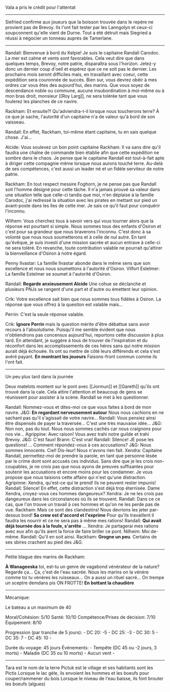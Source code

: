 Vala a pris le crédit pour l'attentat

---

Siefried confirme aux joueurs que la boisson trouvée dans le repère ne provient pas de Brevoy. Ils l'ont fait tester par les Lanngolyn et ceux-ci soupconnent qu'elle vient de Durne. Tout a été détruit mais Siegried a réussi à négocier un tonneau auprès de Tamerlane.

---

Randall: Bienvenue à bord du Kelpie! Je suis le capitaine Randall Carodoc. La mer est calme et vents sont favorables. Cela veut dire que dans quelques temps, Brevoy, notre patrie, disparaîtra sous l'horizon. Jetez-y donc un dernier coup d'oeil et espérez que ce ne soit pas le dernier. Les prochains mois seront difficiles mais, en travaillant avec coeur, cette expédition sera couronnée de succès. Bien sur, vous devrez obéir à mes ordres car vous êtes des aujourd'hui, des marins. Que vous soyez de descendance noble ou commune, aucune insubordination à moi-même ou à mon bras droit, monsieur [[Roy Larg]], ne sera tolérée tant que vous foulerez les planches de ce navire.

Rackham: Et ensuite?! Qu'adviendra-t-il lorsque nous toucherons terre? À ce que je sache, l'autorité d'un capitaine n'a de valeur qu'à bord de son vaisseau.

Randall: En effet, Rackham, toi-même étant capitaine, tu en sais quelque chose. J'ai...

Alcide: Vous soulevez un bon point capitaine Rackham. Il va sans dire qu'il faudra une chaîne de commande bien établie afin que cette expédition ne sombre dans le chaos. Je pense que le capitaine Randall est tout-à-fait apte à diriger cette compagnie même lorsque nous aurons touché terre. Au-delà de ses compétences, c'est aussi un leader né et un fidèle serviteur de notre patrie.

Rackham: En tout respect messire Foghorn, je ne pense pas que Randall soit l'homme désigné pour cette tâche. Il n'a jamais prouvé sa valeur dans une situation telle que celle-ci tandis que moi, n'en déplaise à la famille Carodoc, j'ai redressé la situation avec les pirates en mettant sur pied un avant-poste dans les îles de cette mer. Je sais ce qu'il faut pour conquérir l'inconnu.  

Wilhem: Vous cherchez tous à savoir vers qui vous tourner alors que la réponse est pourtant si simple. Nous sommes tous des enfants d'Osiron et c'est pour sa grandeur que nous braverons l'inconnu. C'est donc à sa volonté que nous nous soumetterons et à celle de nul autre. En tant qu'évêque, je suis investi d'une mission sacrée et aucun entrave à celle-ci ne sera toléré. En revanche, toute contribution valable ne pourrait qu'attirer la bienveillance d'Osiron à notre égard.

Penny Ilvastar: La famille Ilvastar abonde dans le même sens que son excellence et nous nous soumettons à l'autorité d'Osiron.
Vilfort Estelmer: La famille Estelmer se soumet à l'autorité d'Osiron.

Randall: **Regarde anxieusement Alcide** Une cohue se déclanche et plusieurs PNJs se rangent d'une part et d'autre ou émettent leur opinion.

Crik: Votre excellence sait bien que nous sommes tous fidèles à Osiron. La réponse que vous offrez à la quesiton est valable mais...

Perrin: C'est la seule réponse valable.

Crik: **Ignore Perrin** mais  la question mérite d'être débattue sans avoir recours à l'absolutisme. Puisqu'il me semble évident que nous n'obtiendrons pas concensus aujourd'hui, reportons cette discussion à plus tard. En attendant, je suggère à tous de trouver de l'inspiration et du réconfort dans les accomplissements de ces héros sans qui notre mission aurait déjà échouée. Ils ont su mettre de côté leurs différends et cela s'est avéré payant. **En montrant les joueurs** Faisons-front commun comme ils l'ont fait.

---

Un peu plus tard dans la journée

Deux matelots montent sur le pont avec [[Jormun]] et [[Gareth]] qu'ils ont trouvé dans la cale. Cela attire l'attention et beaucoup de gens se réunissent pour assister à la scène. Randall se met à les questionner.

Randall: Nommez-vous et dites-moi ce que vous faites à bord de mon navire.
J&G: **En regardant nerveusement autour** Nous nous cachions en ne sachant pas qu'il s'agissait de votre navire...
Randall: Vous pensiez ainsi être dispensés de payer la traversée... C'est une très mauvaise idée...
J&G: Non non, pas du tout. Nous nous sommes cachés car nous craignons pour nos vie...
Agrippine: Avec raison! Vous avez trahi notre guilde et trahi Brevoy.
J&G: C'est faux!
Brann: C'est vrai!
Randall: Silence! JE pose les questions! ... Comment répondez-vous à ces accusations?
J&G: Nous sommes innocents. Ciel! Dis-leur! Nous n'avons rien fait.
Xendra: Capitaine Randall, permettez-moi de prendre la parole, en tant que personne lésée par le crime dont sont accusés ces individus. Sans dire que je les crois non-coupables, je ne crois pas que nous ayons de preuves suffisantes pour soutenir les accusations et encore moins pour les condamner. Je vous propose que nous taisions cette affaire qui n'est qu'une distraction.
Agripinne: Xendra, qu'est-ce qui te prend! Ils ne peuvent rester impunis!
Randall: Silence! En effet, cette distraction s'est déjà trop éternisée. Dame Xendra, croyez-vous ces hommes dangeureux?
Xendra: Je ne les crois pas dangeureux dans les circonstances où ils se trouvent.
Randall: Dans ce ce cas, que l'on trouve un travail à ces hommes et qu'on ne les perde pas de vue.
Rackham: Mais ce sont des clandestins! Nous devrions les jeter par-dessus bord! **Sa crew est d'accord et l'exprime** Pour qu'ils travaillent il faudra les nourrir et ce ne sera pas à même mes rations!
Randall: **Qui avait déjà tournée dos à la foule, s'arrête** ...
Xendra: Je partagerai mes rations avec eux afin qu'ils aient la force de faire briller ce pont.
Nilheim: Moi de-même.
Randall: Qu'il en soit ainsi.
Rackham: **Grogne un peu**. Certains de ses sbires crachent au pied des J&G.

---

Petite blague des marins de Rackham:

**À Wanageeska** toi, est-tu un genre de vagabond vénérateur de la nature?
Regarde ça... Ça, c'est de l'eau sacrée. Nous les marins on la vénère comme toi tu vénères les ruisseaux...
On a aussi un rituel sacré... On trempe un sceptre demdans pis ON FROTTE! **En bottant la chaudière**

---

Mécanique:

Le bateau a un maximum de 40

Moral/Cohésion:  5/10
Santé: 10/10
Compétence/Prises de décision: 7/10
Équipement: 8/10

Progression (par tranche de 5 jours):
	- DC 20: -5
	- DC 25: -3
	- DC 30: 5
	- DC 35: 7
	- DC 45: 10
	- 

Durée du voyage: 45 jours
Événements:
	- Tempête (DC 45 ou -2 jours, 3 morts)
	- Maladie (DC 35 ou 10 morts)
	- Aucun vent
	- 

---

Tara est le nom de la terre
Pictuk est le village et ses habitants sont les Pictis
Lorsque le lac gèle, ils envoient les hommes et les boeufs pour couper/rammener du bois
Lorsque le niveau de l'eau baisse, ils font brouter les boeufs (algues)